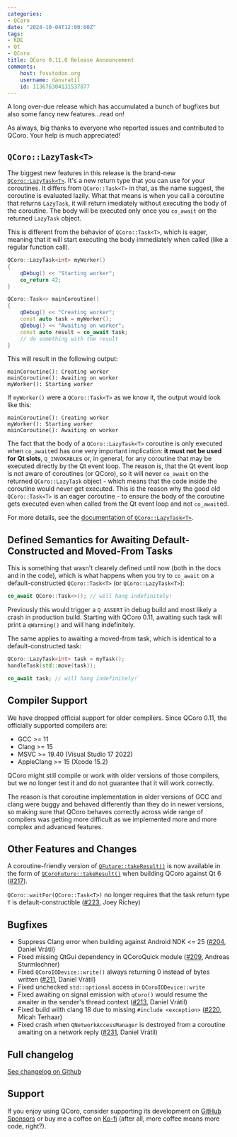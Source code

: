 ```yaml
---
categories:
- QCoro
date: "2024-10-04T12:00:00Z"
tags:
- KDE
- Qt
- QCoro
title: QCoro 0.11.0 Release Announcement
comments:
    host: fosstodon.org
    username: danvratil
    id: 113676304131537877
---
```


<!--
SPDX-FileCopyrightText: 2024 Daniel Vrátil <dvratil@kde.org>

SPDX-License-Identifier: GFDL-1.3-or-later
-->

A long over-due release which has accumulated a bunch of bugfixes but also some
fancy new features...read on!

As always, big thanks to everyone who reported issues and contributed to QCoro.
Your help is much appreciated!

## `QCoro::LazyTask<T>`

The biggest new features in this release is the brand-new [`QCoro::LazyTask<T>`][qcoro-lazytask].
It's a new return type that you can use for your coroutines. It differs from `QCoro::Task<T>`
in that, as the name suggest, the coroutine is evaluated lazily. What that means is when
you call a coroutine that returns `LazyTask`, it will return imediately without executing
the body of the coroutine. The body will be executed only once you `co_await` on the returned
`LazyTask` object.

This is different from the behavior of `QCoro::Task<T>`, which is eager, meaning that it will
start executing the body immediately when called (like a regular function call).

```cpp
QCoro::LazyTask<int> myWorker()
{
    qDebug() << "Starting worker";
    co_return 42;
}

QCoro::Task<> mainCoroutine()
{
    qDebug() << "Creating worker";
    const auto task = myWorker();
    qDebug() << "Awaiting on worker";
    const auto result = co_await task;
    // do something with the result
}
```

This will result in the following output:

```plain
mainCoroutine(): Creating worker
mainCoroutine(): Awaiting on worker
myWorker(): Starting worker
```

If `myWorker()` were a `QCoro::Task<T>` as we know it, the output would look like this:

```plain
mainCoroutine(): Creating worker
myWorker(): Starting worker
mainCoroutine(): Awaiting on worker
```

The fact that  the body of a  `QCoro::LazyTask<T>` coroutine is only executed when `co_await`ed has one
very important implication: **it must not be used for Qt slots**, `Q_INVOKABLE`s or, in general, for any
coroutine that may be executed directly by the Qt event loop. The reason is, that the Qt event loop
is not aware of coroutines (or QCoro), so it will never `co_await` on the returned `QCoro::LazyTask`
object - which means that the code inside the coroutine would never get executed. This is the
reason why the good old `QCoro::Task<T>` is an eager coroutine - to ensure the body of the coroutine
gets executed even when called  from the Qt event loop and not `co_await`ed.

For more details, see the [documentation of `QCoro::LazyTask<T>`][qcoro-lazytask].

## Defined Semantics for Awaiting Default-Constructed and Moved-From Tasks

This is something that wasn't clearely defined until now (both in the docs and in the code), which is
what happens when you try to `co_await` on a default-constructed `QCoro::Task<T>` (or `QCoro::LazyTask<T>`):

```cpp
co_await QCoro::Task<>(); // will hang indefinitely!
```

Previously this would trigger a `Q_ASSERT` in debug build and most likely a crash in production build.
Starting with QCoro 0.11, awaiting such task will print a `qWarning()` and will hang indefinitely.

The same applies to awaiting a moved-from task, which is identical to a default-constructed task:

```cpp
QCoro::LazyTask<int> task = myTask();
handleTask(std::move(task));

co_await task; // will hang indefinitely!`
```

## Compiler Support

We have dropped official support for older compilers. Since QCoro 0.11, the officially supported compilers are:

* GCC >= 11
* Clang >= 15
* MSVC >= 19.40 (Visual Studio 17 2022)
* AppleClang >= 15 (Xcode 15.2)

QCoro might still compile or work with older versions of those compilers, but we no longer test it and
do not guarantee that it will work correctly.

The reason is that coroutine implementation in older versions of GCC and clang were buggy and behaved differently
than they do in newer versions, so making sure that QCoro behaves correctly across wide range of compilers was
getting more difficult as we implemented more and more complex and advanced features.

## Other Features and Changes

A coroutine-friendly version of [`QFuture::takeResult()`][qtdoc-qfuture-takeresult] is now available in the
form of [`QCoroFuture::takeResult()`][qcorofuture-takeresult] when building QCoro against Qt 6 ([#217][issue217]).

`QCoro::waitFor(QCoro::Task<T>)`  no longer requires that the task return type `T` is default-constructible ([#223][pr223], Joey Richey)

## Bugfixes

* Suppress Clang error when building against Android NDK <= 25 ([#204][issue204], Daniel Vrátil)
* Fixed missing QtGui dependency in QCoroQuick module ([#209][pr209], Andreas Sturmlechner)
* Fixed `QCoroIODevice::write()` always returning 0 instead of bytes written ([#211][issue211], Daniel Vrátil)
* Fixed unchecked `std::optional` access in `QCoroIODevice::write`
* Fixed awaiting on signal emission with `qCoro()` would resume the awaiter in the sender's thread context ([#213][issue213], Daniel Vrátil)
* Fixed build wilth clang 18 due to missing `#include <exception>` ([#220][pr220], Micah Terhaar)
* Fixed crash when `QNetworkAccessManager` is destroyed from a coroutine awaiting on a network reply ([#231][issue231], Daniel Vrátil)

## Full changelog

[See changelog on Github](https://github.com/danvratil/qcoro/releases/tag/v0.11.0)

## Support

If you enjoy using QCoro, consider supporting its development on [GitHub Sponsors][github-sponsors] or buy me a coffee
on [Ko-fi][kofi] (after all, more coffee means more code, right?).


[issue231]: https://github.com/danvratil/qcoro/issues/231
[issue217]: https://github.com/danvratil/qcoro/issues/217
[issue213]: https://github.com/danvratil/qcoro/issues/213
[issue211]: https://github.com/danvratil/qcoro/issues/211
[issue204]: https://github.com/danvratil/qcoro/issues/204
[pr223]: https://github.com/danvratil/qcoro/pulls/223
[pr220]: https://github.com/danvratil/qcoro/pulls/220
[pr209]: https://github.com/danvratil/qcoro/pulls/209

[qtdoc-qfuture-takeresult]: https://doc.qt.io/qt-6/qfuture.html#takeResult
[qcorofuture-takeresult]: https://qcoro.dev/reference/core/qfuture#takeResult
[qcoro-lazytask]: https://qcoro.dev/reference/coro/lazytask

[github-sponsors]: https://github.com/sponsors/danvratil
[kofi]: https://ko-fi.com/danvratil
